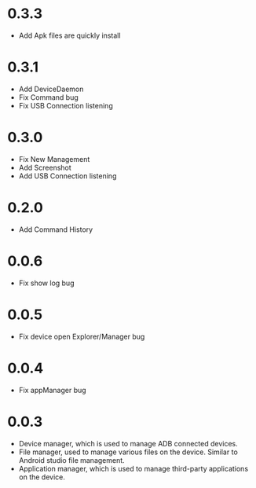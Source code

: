 # 0.3.3

- Add Apk files are quickly install

# 0.3.1

- Add DeviceDaemon
- Fix Command bug
- Fix USB Connection listening

# 0.3.0

- Fix New Management
- Add Screenshot
- Add USB Connection listening

# 0.2.0

- Add Command History

# 0.0.6

- Fix show log bug

# 0.0.5

- Fix device open Explorer/Manager bug

# 0.0.4

- Fix appManager bug

# 0.0.3

- Device manager, which is used to manage ADB connected devices.
- File manager, used to manage various files on the device. Similar to Android studio file management.
- Application manager, which is used to manage third-party applications on the device.
